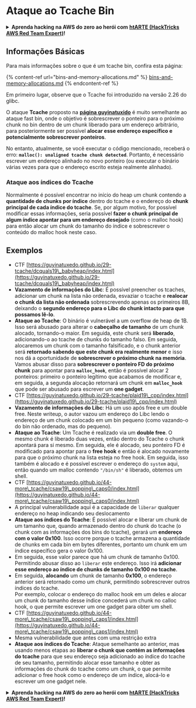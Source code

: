 # Ataque ao Tcache Bin

<details>

<summary><strong>Aprenda hacking na AWS do zero ao herói com</strong> <a href="https://training.hacktricks.xyz/courses/arte"><strong>htARTE (HackTricks AWS Red Team Expert)</strong></a><strong>!</strong></summary>

Outras maneiras de apoiar o HackTricks:

* Se você deseja ver sua **empresa anunciada no HackTricks** ou **baixar o HackTricks em PDF**, confira os [**PLANOS DE ASSINATURA**](https://github.com/sponsors/carlospolop)!
* Adquira o [**swag oficial do PEASS & HackTricks**](https://peass.creator-spring.com)
* Descubra [**A Família PEASS**](https://opensea.io/collection/the-peass-family), nossa coleção exclusiva de [**NFTs**](https://opensea.io/collection/the-peass-family)
* **Junte-se ao** 💬 [**grupo do Discord**](https://discord.gg/hRep4RUj7f) ou ao [**grupo do telegram**](https://t.me/peass) ou **siga-nos** no **Twitter** 🐦 [**@hacktricks\_live**](https://twitter.com/hacktricks\_live)**.**
* **Compartilhe seus truques de hacking enviando PRs para os repositórios** [**HackTricks**](https://github.com/carlospolop/hacktricks) e [**HackTricks Cloud**](https://github.com/carlospolop/hacktricks-cloud).

</details>

## Informações Básicas

Para mais informações sobre o que é um tcache bin, confira esta página:

{% content-ref url="bins-and-memory-allocations.md" %}
[bins-and-memory-allocations.md](bins-and-memory-allocations.md)
{% endcontent-ref %}

Em primeiro lugar, observe que o Tcache foi introduzido na versão 2.26 do glibc.

O ataque **Tcache** proposto na [**página guyinatuxido**](https://guyinatuxedo.github.io/29-tcache/tcache\_explanation/index.html) é muito semelhante ao ataque fast bin, onde o objetivo é sobrescrever o ponteiro para o próximo chunk no bin dentro de um chunk liberado para um endereço arbitrário, para posteriormente ser possível **alocar esse endereço específico e potencialmente sobrescrever ponteiros**.

No entanto, atualmente, se você executar o código mencionado, receberá o erro: **`malloc(): unaligned tcache chunk detected`**. Portanto, é necessário escrever um endereço alinhado no novo ponteiro (ou executar o binário várias vezes para que o endereço escrito esteja realmente alinhado).

### Ataque aos índices do Tcache

Normalmente é possível encontrar no início do heap um chunk contendo a **quantidade de chunks por índice** dentro do tcache e o endereço do **chunk principal de cada índice do tcache**. Se, por algum motivo, for possível modificar essas informações, seria possível **fazer o chunk principal de algum índice apontar para um endereço desejado** (como o malloc hook) para então alocar um chunk do tamanho do índice e sobrescrever o conteúdo do malloc hook neste caso.

## Exemplos

* CTF [https://guyinatuxedo.github.io/29-tcache/dcquals19\_babyheap/index.html](https://guyinatuxedo.github.io/29-tcache/dcquals19\_babyheap/index.html)
* **Vazamento de informações do Libc**: É possível preencher os tcaches, adicionar um chunk na lista não ordenada, esvaziar o tcache e **realocar o chunk da lista não ordenada** sobrescrevendo apenas os primeiros 8B, deixando o **segundo endereço para o Libc do chunk intacto para que possamos lê-lo**.
* **Ataque ao Tcache**: O binário é vulnerável a um overflow de heap de 1B. Isso será abusado para alterar o **cabeçalho de tamanho** de um chunk alocado, tornando-o maior. Em seguida, este chunk será **liberado**, adicionando-o ao tcache de chunks do tamanho falso. Em seguida, alocaremos um chunk com o tamanho falsificado, e o chunk anterior será **retornado sabendo que este chunk era realmente menor** e isso nos dá a oportunidade de **sobrescrever o próximo chunk na memória**.\
Vamos abusar disso para **sobrescrever o ponteiro FD do próximo chunk** para apontar para **`malloc_hook`**, então é possível alocar 2 ponteiros: primeiro o ponteiro legítimo que acabamos de modificar e, em seguida, a segunda alocação retornará um chunk em **`malloc_hook`** que pode ser abusado para escrever um **one gadget**.
* CTF [https://guyinatuxedo.github.io/29-tcache/plaid19\_cpp/index.html](https://guyinatuxedo.github.io/29-tcache/plaid19\_cpp/index.html)
* **Vazamento de informações do Libc**: Há um uso após free e um double free. Neste writeup, o autor vazou um endereço do Libc lendo o endereço de um chunk colocado em um bin pequeno (como vazando-o do bin não ordenado, mas do pequeno).
* **Ataque ao Tcache**: Um Tcache é realizado via um **double free**. O mesmo chunk é liberado duas vezes, então dentro do Tcache o chunk apontará para si mesmo. Em seguida, ele é alocado, seu ponteiro FD é modificado para apontar para o **free hook** e então é alocado novamente para que o próximo chunk na lista esteja no free hook. Em seguida, isso também é alocado e é possível escrever o endereço do `system` aqui, então quando um malloc contendo `"/bin/sh"` é liberado, obtemos um shell.
* CTF [https://guyinatuxedo.github.io/44-more\_tcache/csaw19\_popping\_caps0/index.html](https://guyinatuxedo.github.io/44-more\_tcache/csaw19\_popping\_caps0/index.html)
* A principal vulnerabilidade aqui é a capacidade de `liberar` qualquer endereço no heap indicando seu deslocamento
* **Ataque aos índices do Tcache**: É possível alocar e liberar um chunk de um tamanho que, quando armazenado dentro do chunk do tcache (o chunk com as informações dos bins do tcache), gerará um **endereço com o valor 0x100**. Isso ocorre porque o tcache armazena a quantidade de chunks em cada bin em bytes diferentes, portanto um chunk em um índice específico gera o valor 0x100.
* Em seguida, esse valor parece que há um chunk de tamanho 0x100. Permitindo abusar disso ao `liberar` este endereço. Isso irá **adicionar esse endereço ao índice de chunks de tamanho 0x100 no tcache**.
* Em seguida, **alocando** um chunk de tamanho **0x100**, o endereço anterior será retornado como um chunk, permitindo sobrescrever outros índices do tcache.\
Por exemplo, colocar o endereço do malloc hook em um deles e alocar um chunk do tamanho desse índice concederá um chunk no calloc hook, o que permite escrever um one gadget para obter um shell.
* CTF [https://guyinatuxedo.github.io/44-more\_tcache/csaw19\_popping\_caps1/index.html](https://guyinatuxedo.github.io/44-more\_tcache/csaw19\_popping\_caps1/index.html)
* Mesma vulnerabilidade que antes com uma restrição extra
* **Ataque aos índices do Tcache**: Ataque semelhante ao anterior, mas usando menos etapas ao **liberar o chunk que contém as informações do tcache** para que seu endereço seja adicionado ao índice do tcache de seu tamanho, permitindo alocar esse tamanho e obter as informações do chunk do tcache como um chunk, o que permite adicionar o free hook como o endereço de um índice, alocá-lo e escrever um one gadget nele.

<details>

<summary><strong>Aprenda hacking na AWS do zero ao herói com</strong> <a href="https://training.hacktricks.xyz/courses/arte"><strong>htARTE (HackTricks AWS Red Team Expert)</strong></a><strong>!</strong></summary>

Outras maneiras de apoiar o HackTricks:

* Se você deseja ver sua **empresa anunciada no HackTricks** ou **baixar o HackTricks em PDF**, confira os [**PLANOS DE ASSINATURA**](https://github.com/sponsors/carlospolop)!
* Adquira o [**swag oficial do PEASS & HackTricks**](https://peass.creator-spring.com)
* Descubra [**A Família PEASS**](https://opensea.io/collection/the-peass-family), nossa coleção exclusiva de [**NFTs**](https://opensea.io/collection/the-peass-family)
* **Junte-se ao** 💬 [**grupo do Discord**](https://discord.gg/hRep4RUj7f) ou ao [**grupo do telegram**](https://t.me/peass) ou **siga-nos** no **Twitter** 🐦 [**@hacktricks\_live**](https://twitter.com/hacktricks\_live)**.**
* **Compartilhe seus truques de hacking enviando PRs para os repositórios** [**HackTricks**](https://github.com/carlospolop/hacktricks) e [**HackTricks Cloud**](https://github.com/carlospolop/hacktricks-cloud).

</details>
